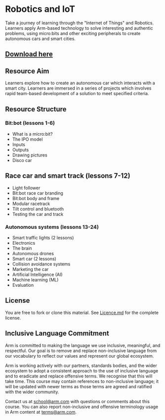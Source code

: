 # Robotics and IoT
Take a journey of learning through the "Internet of Things" and Robotics. Learners apply Arm-based technology to solve interesting and authentic problems, using micro:bits and other exciting peripherals to create autonomous cars and smart cities.

## [Download here](https://github.com/arm-university/Robotics-and-IoT-for-microbit/archive/refs/heads/main.zip)

## Resource Aim
Learners explore how to create an autonomous car which interacts with a smart city. Learners are immersed in a series of projects which involves rapid team-based development of a solution to meet specified criteria. 

## Resource Structure
### Bit:bot (lessons 1-6)

- What is a micro:bit?
- The IPO model
- Inputs
- Outputs
- Drawing pictures
- Disco car
 
## Race car and smart track (lessons 7-12)

- Light follower
- Bit:bot race car branding
- Bit:bot body and frame
- Modular racetrack
- Tilt control and bluetooth
- Testing the car and track
 
### Autonomous systems (lessons 13-24)

- Smart traffic lights (2 lessons)
- Electronics
- The brain
- Autonomous drones
- Smart car (2 lessons)
- Collision avoidance systems
- Marketing the car
- Artificial Intelligence (AI)
- Machine learning (ML)
- Evaluation

## License
You are free to fork or clone this material. See [Licence.md](https://github.com/arm-university/Robotics-and-IoT-for-microbit/blob/main/Licence.md) for the complete license.

## Inclusive Language Commitment
Arm is committed to making the language we use inclusive, meaningful, and respectful. Our goal is to remove and replace non-inclusive language from our vocabulary to reflect our values and represent our global ecosystem.

Arm is working actively with our partners, standards bodies, and the wider ecosystem to adopt a consistent approach to the use of inclusive language and to eradicate and replace offensive terms. We recognise that this will take time. This course may contain references to non-inclusive language; it will be updated with newer terms as those terms are agreed and ratified with the wider community.

Contact us at school@arm.com with questions or comments about this course. You can also report non-inclusive and offensive terminology usage in Arm content at terms@arm.com.
